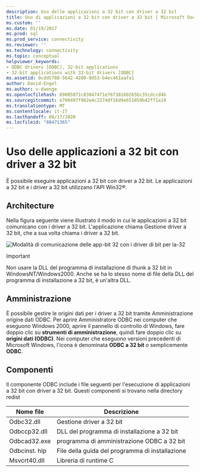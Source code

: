 ```yaml
---
description: Uso delle applicazioni a 32 bit con driver a 32 bit
title: Uso di applicazioni a 32 bit con driver a 32 bit | Microsoft Docs
ms.custom: ''
ms.date: 01/19/2017
ms.prod: sql
ms.prod_service: connectivity
ms.reviewer: ''
ms.technology: connectivity
ms.topic: conceptual
helpviewer_keywords:
- ODBC drivers [ODBC], 32-bit applications
- 32-bit applications with 32-bit drivers [ODBC]
ms.assetid: 0cdd5788-5642-4280-8d53-b4ec461aafa1
author: David-Engel
ms.author: v-daenge
ms.openlocfilehash: 69005071c83047471e76f38160265bc35cdccd4b
ms.sourcegitcommit: e700497f962e4c2274df16d9e651059b42ff1a10
ms.translationtype: MT
ms.contentlocale: it-IT
ms.lasthandoff: 08/17/2020
ms.locfileid: "88471365"
---
```

# <a name="using-32-bit-applications-with-32-bit-drivers"></a>Uso delle applicazioni a 32 bit con driver a 32 bit
È possibile eseguire applicazioni a 32 bit con driver a 32 bit. Le applicazioni a 32 bit e i driver a 32 bit utilizzano l'API Win32®.  
  
## <a name="architecture"></a>Architecture  
 Nella figura seguente viene illustrato il modo in cui le applicazioni a 32 bit comunicano con i driver a 32 bit. L'applicazione chiama Gestione driver a 32 bit, che a sua volta chiama i driver a 32 bit.  
  
 ![Modalità di comunicazione delle app&#45;bit 32 con i driver di bit per la&#45;32](../../odbc/microsoft/media/sdka6.gif "sdka6")  
  
> [!IMPORTANT]  
>  Non usare la DLL del programma di installazione di thunk a 32 bit in WindowsNT/Windows2000. Anche se ha lo stesso nome di file della DLL del programma di installazione a 32 bit, è un'altra DLL.  
  
## <a name="administration"></a>Amministrazione  
 È possibile gestire le origini dati per i driver a 32 bit tramite Amministrazione origine dati ODBC. Per aprire Amministratore ODBC nei computer che eseguono Windows 2000, aprire il pannello di controllo di Windows, fare doppio clic su **strumenti di amministrazione**, quindi fare doppio clic su **origini dati (ODBC)**. Nei computer che eseguono versioni precedenti di Microsoft Windows, l'icona è denominata **ODBC a 32 bit** o semplicemente **ODBC**.  
  
## <a name="components"></a>Componenti  
 Il componente ODBC include i file seguenti per l'esecuzione di applicazioni a 32 bit con driver a 32 bit. Questi componenti si trovano nella directory redist  
  
|Nome file|Descrizione|  
|---------------|-----------------|  
|Odbc32.dll|Gestione driver a 32 bit|  
|Odbccp32.dll|DLL del programma di installazione a 32 bit|  
|Odbcad32.exe|programma di amministrazione ODBC a 32 bit|  
|Odbcinst. hlp|File della guida del programma di installazione|  
|Msvcrt40.dll|Libreria di runtime C|
